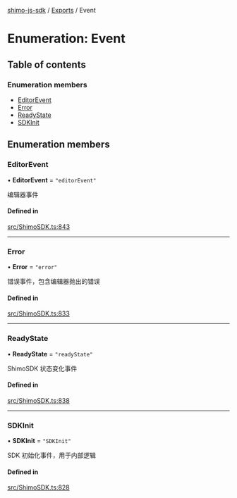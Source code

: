 [shimo-js-sdk](../README.md) / [Exports](../modules.md) / Event

# Enumeration: Event

## Table of contents

### Enumeration members

- [EditorEvent](Event.md#editorevent)
- [Error](Event.md#error)
- [ReadyState](Event.md#readystate)
- [SDKInit](Event.md#sdkinit)

## Enumeration members

### EditorEvent

• **EditorEvent** = `"editorEvent"`

编辑器事件

#### Defined in

[src/ShimoSDK.ts:843](https://github.com/shimo-open/shimo-js-sdk/blob/86bca76/src/ShimoSDK.ts#L843)

___

### Error

• **Error** = `"error"`

错误事件，包含编辑器抛出的错误

#### Defined in

[src/ShimoSDK.ts:833](https://github.com/shimo-open/shimo-js-sdk/blob/86bca76/src/ShimoSDK.ts#L833)

___

### ReadyState

• **ReadyState** = `"readyState"`

ShimoSDK 状态变化事件

#### Defined in

[src/ShimoSDK.ts:838](https://github.com/shimo-open/shimo-js-sdk/blob/86bca76/src/ShimoSDK.ts#L838)

___

### SDKInit

• **SDKInit** = `"SDKInit"`

SDK 初始化事件，用于内部逻辑

#### Defined in

[src/ShimoSDK.ts:828](https://github.com/shimo-open/shimo-js-sdk/blob/86bca76/src/ShimoSDK.ts#L828)
